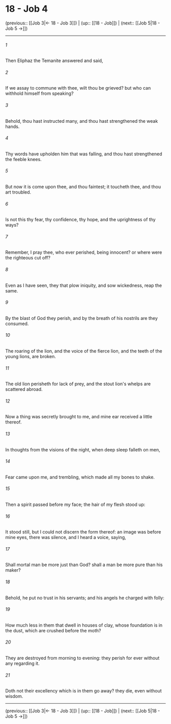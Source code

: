 # 18 - Job 4

(previous:: [[Job 3|← 18 - Job 3]]) | (up:: [[18 - Job]]) | (next:: [[Job 5|18 - Job 5 →]])

***


###### 1 
Then Eliphaz the Temanite answered and said, 

###### 2 
If we assay to commune with thee, wilt thou be grieved? but who can withhold himself from speaking? 

###### 3 
Behold, thou hast instructed many, and thou hast strengthened the weak hands. 

###### 4 
Thy words have upholden him that was falling, and thou hast strengthened the feeble knees. 

###### 5 
But now it is come upon thee, and thou faintest; it toucheth thee, and thou art troubled. 

###### 6 
Is not this thy fear, thy confidence, thy hope, and the uprightness of thy ways? 

###### 7 
Remember, I pray thee, who ever perished, being innocent? or where were the righteous cut off? 

###### 8 
Even as I have seen, they that plow iniquity, and sow wickedness, reap the same. 

###### 9 
By the blast of God they perish, and by the breath of his nostrils are they consumed. 

###### 10 
The roaring of the lion, and the voice of the fierce lion, and the teeth of the young lions, are broken. 

###### 11 
The old lion perisheth for lack of prey, and the stout lion's whelps are scattered abroad. 

###### 12 
Now a thing was secretly brought to me, and mine ear received a little thereof. 

###### 13 
In thoughts from the visions of the night, when deep sleep falleth on men, 

###### 14 
Fear came upon me, and trembling, which made all my bones to shake. 

###### 15 
Then a spirit passed before my face; the hair of my flesh stood up: 

###### 16 
It stood still, but I could not discern the form thereof: an image was before mine eyes, there was silence, and I heard a voice, saying, 

###### 17 
Shall mortal man be more just than God? shall a man be more pure than his maker? 

###### 18 
Behold, he put no trust in his servants; and his angels he charged with folly: 

###### 19 
How much less in them that dwell in houses of clay, whose foundation is in the dust, which are crushed before the moth? 

###### 20 
They are destroyed from morning to evening: they perish for ever without any regarding it. 

###### 21 
Doth not their excellency which is in them go away? they die, even without wisdom.

***

(previous:: [[Job 3|← 18 - Job 3]]) | (up:: [[18 - Job]]) | (next:: [[Job 5|18 - Job 5 →]])
